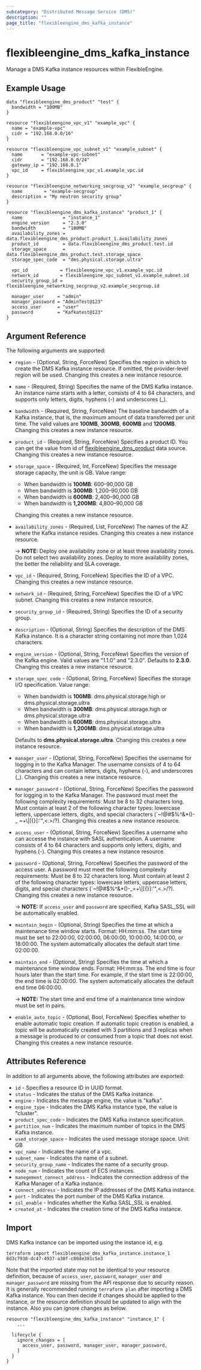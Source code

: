 ```yaml
---
subcategory: "Distributed Message Service (DMS)"
description: ""
page_title: "flexibleengine_dms_kafka_instance"
---
```


# flexibleengine_dms_kafka_instance

Manage a DMS Kafka instance resources within FlexibleEngine.

## Example Usage

```hcl
data "flexibleengine_dms_product" "test" {
  bandwidth = "100MB"
}

resource "flexibleengine_vpc_v1" "example_vpc" {
  name = "example-vpc"
  cidr = "192.168.0.0/16"
}

resource "flexibleengine_vpc_subnet_v1" "example_subnet" {
  name       = "example-vpc-subnet"
  cidr       = "192.168.0.0/24"
  gateway_ip = "192.168.0.1"
  vpc_id     = flexibleengine_vpc_v1.example_vpc.id
}

resource "flexibleengine_networking_secgroup_v2" "example_secgroup" {
  name        = "example-secgroup"
  description = "My neutron security group"
}

resource "flexibleengine_dms_kafka_instance" "product_1" {
  name               = "instance_1"
  engine_version     = "2.3.0"
  bandwidth          = "100MB"
  availability_zones = data.flexibleengine_dms_product.product_1.availability_zones
  product_id         = data.flexibleengine_dms_product.test.id
  storage_space      = data.flexibleengine_dms_product.test.storage_space
  storage_spec_code  = "dms.physical.storage.ultra"

  vpc_id            = flexibleengine_vpc_v1.example_vpc.id
  network_id        = flexibleengine_vpc_subnet_v1.example_subnet.id
  security_group_id = flexibleengine_networking_secgroup_v2.example_secgroup.id

  manager_user     = "admin"
  manager_password = "AdminTest@123"
  access_user      = "user"
  password         = "Kafkatest@123"
}
```

## Argument Reference

The following arguments are supported:

* `region` - (Optional, String, ForceNew) Specifies the region in which to create the DMS Kafka instance resource.
  If omitted, the provider-level region will be used. Changing this creates a new instance resource.

* `name` - (Required, String) Specifies the name of the DMS Kafka instance. An instance name starts with a letter,
  consists of 4 to 64 characters, and supports only letters, digits, hyphens (-) and underscores (_).

* `bandwidth` - (Required, String, ForceNew) The baseline bandwidth of a Kafka instance, that is, the maximum amount of
  data transferred per unit time. The valid values are **100MB**, **300MB**, **600MB** and **1200MB**.
  Changing this creates a new instance resource.

* `product_id` - (Required, String, ForceNew) Specifies a product ID. You can get the value from id of
  [flexibleengine_dms_product](https://registry.terraform.io/providers/FlexibleEngineCloud/flexibleengine/latest/docs/data-sources/dms_product)
  data source. Changing this creates a new instance resource.

* `storage_space` - (Required, Int, ForceNew) Specifies the message storage capacity, the unit is GB. Value range:
  + When bandwidth is **100MB**: 600–90,000 GB
  + When bandwidth is **300MB**: 1,200–90,000 GB
  + When bandwidth is **600MB**: 2,400–90,000 GB
  + When bandwidth is **1,200MB**: 4,800–90,000 GB

  Changing this creates a new instance resource.

* `availability_zones` - (Required, List, ForceNew) The names of the AZ where the Kafka instance resides.
  Changing this creates a new instance resource.

  -> **NOTE:** Deploy one availability zone or at least three availability zones. Do not select two availability zones.
  Deploy to more availability zones, the better the reliability and SLA coverage.

* `vpc_id` - (Required, String, ForceNew) Specifies the ID of a VPC.
  Changing this creates a new instance resource.

* `network_id` - (Required, String, ForceNew) Specifies the ID of a VPC subnet.
  Changing this creates a new instance resource.

* `security_group_id` - (Required, String) Specifies the ID of a security group.

* `description` - (Optional, String) Specifies the description of the DMS Kafka instance.
  It is a character string containing not more than 1,024 characters.

* `engine_version` - (Optional, String, ForceNew) Specifies the version of the Kafka engine. Valid values are "1.1.0"
  and "2.3.0". Defaults to **2.3.0**. Changing this creates a new instance resource.

* `storage_spec_code` - (Optional, String, ForceNew) Specifies the storage I/O specification. Value range:
  + When bandwidth is **100MB**: dms.physical.storage.high or dms.physical.storage.ultra
  + When bandwidth is **300MB**: dms.physical.storage.high or dms.physical.storage.ultra
  + When bandwidth is **600MB**: dms.physical.storage.ultra
  + When bandwidth is **1,200MB**: dms.physical.storage.ultra

  Defaults to **dms.physical.storage.ultra**. Changing this creates a new instance resource.

* `manager_user` - (Optional, String, ForceNew) Specifies the username for logging in to the Kafka Manager.
  The username consists of 4 to 64 characters and can contain letters, digits, hyphens (-), and underscores (_).
  Changing this creates a new instance resource.

* `manager_password` - (Optional, String, ForceNew) Specifies the password for logging in to the Kafka Manager. The
  password must meet the following complexity requirements: Must be 8 to 32 characters long. Must contain at least 2 of
  the following character types: lowercase letters, uppercase letters, digits, and special characters (`~!@#$%^&*()-_
  =+\\|[{}]:'",<.>/?). Changing this creates a new instance resource.

* `access_user` - (Optional, String, ForceNew) Specifies a username who can accesse the instance with
  SASL authentication. A username consists of 4 to 64 characters and supports only letters, digits, and hyphens (-).
  Changing this creates a new instance resource.

* `password` - (Optional, String, ForceNew) Specifies the password of the access user. A password must meet the
  following complexity requirements: Must be 8 to 32 characters long. Must contain at least 2 of the following character
  types: lowercase letters, uppercase letters, digits, and special characters (`~!@#$%^&*()-_=+\\|[{}]:'",<.>/?).
  Changing this creates a new instance resource.

  -> **NOTE:** If `access_user` and `password` are specified, Kafka SASL_SSL will be automatically enabled.

* `maintain_begin` - (Optional, String) Specifies the time at which a maintenance time window starts. Format: HH:mm:ss.
  The start time must be set to 22:00:00, 02:00:00, 06:00:00, 10:00:00, 14:00:00, or 18:00:00.
  The system automatically allocates the default start time 02:00:00.

* `maintain_end` - (Optional, String) Specifies the time at which a maintenance time window ends. Format: HH:mm:ss.
  The end time is four hours later than the start time. For example, if the start time is 22:00:00, the end time is
  02:00:00. The system automatically allocates the default end time 06:00:00.

  -> **NOTE:**  The start time and end time of a maintenance time window must be set in pairs.

* `enable_auto_topic` - (Optional, Bool, ForceNew) Specifies whether to enable automatic topic creation. If automatic
  topic creation is enabled, a topic will be automatically created with 3 partitions and 3 replicas when a message is
  produced to or consumed from a topic that does not exist. Changing this creates a new instance resource.

## Attributes Reference

In addition to all arguments above, the following attributes are exported:

* `id` - Specifies a resource ID in UUID format.
* `status` - Indicates the status of the DMS Kafka instance.
* `engine` - Indicates the message engine, the value is "kafka".
* `engine_type` - Indicates the DMS Kafka instance type, the value is "cluster".
* `product_spec_code` - Indicates the DMS Kafka instance specification.
* `partition_num` - Indicates the maximum number of topics in the DMS Kafka instance.
* `used_storage_space` - Indicates the used message storage space. Unit: GB
* `vpc_name` - Indicates the name of a vpc.
* `subnet_name` - Indicates the name of a subnet.
* `security_group_name` - Indicates the name of a security group.
* `node_num` - Indicates the count of ECS instances.
* `manegement_connect_address` - Indicates the connection address of the Kafka Manager of a Kafka instance.
* `connect_address` - Indicates the IP addresses of the DMS Kafka instance.
* `port` - Indicates the port number of the DMS Kafka instance.
* `ssl_enable` - Indicates whether the Kafka SASL_SSL is enabled.
* `created_at` - Indicates the creation time of the DMS Kafka instance.

## Import

DMS Kafka instance can be imported using the instance id, e.g.

```shell
terraform import flexibleengine_dms_kafka_instance.instance_1 8d3c7938-dc47-4937-a30f-c80de381c5e3
```

Note that the imported state may not be identical to your resource definition, because of `access_user`, `password`,
`manager_user` and `manager_password` are missing from the API response due to security reason.
It is generally recommended running `terraform plan` after importing a DMS Kafka instance.
You can then decide if changes should be applied to the instance, or the resource
definition should be updated to align with the instance. Also you can ignore changes as below.

```hcl
resource "flexibleengine_dms_kafka_instance" "instance_1" {
    ...

  lifecycle {
    ignore_changes = [
      access_user, password, manager_user, manager_password,
    ]
  }
}
```
